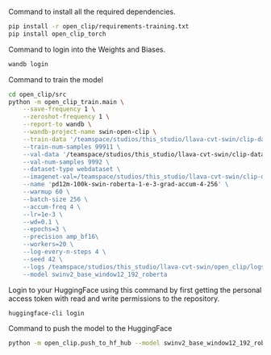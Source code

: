 Command to install all the required dependencies.
```bash
pip install -r open_clip/requirements-training.txt
pip install open_clip_torch
```

Command to login into the Weights and Biases.
```bash
wandb login
```

Command to train the model
```bash
cd open_clip/src
python -m open_clip_train.main \
    --save-frequency 1 \
    --zeroshot-frequency 1 \
    --report-to wandb \
    --wandb-project-name swin-open-clip \
    --train-data '/teamspace/studios/this_studio/llava-cvt-swin/clip-dataset/data/{00155..00174}.tar \
    --train-num-samples 99911 \
    --val-data '/teamspace/studios/this_studio/llava-cvt-swin/clip-dataset/data/{00175..00176}.tar' \
    --val-num-samples 9992 \
    --dataset-type webdataset \
    --imagenet-val=/teamspace/studios/this_studio/llava-cvt-swin/clip-dataset/imagenet/val \
    --name 'pd12m-100k-swin-roberta-1-e-3-grad-accum-4-256' \
    --warmup 60 \
    --batch-size 256 \
    --accum-freq 4 \
    --lr=1e-3 \
    --wd=0.1 \
    --epochs=3 \
    --precision amp_bf16\
    --workers=20 \
    --log-every-n-steps 4 \
    --seed 42 \
    --logs /teamspace/studios/this_studio/llava-cvt-swin/open_clip/logs \
    --model swinv2_base_window12_192_roberta
```

Login to your HuggingFace using this command by first getting the personal access token
with read and write permissions to the repository.
```bash
huggingface-cli login
```

Command to push the model to the HuggingFace
```bash
python -m open_clip.push_to_hf_hub --model swinv2_base_window12_192_roberta --pretrained /teamspace/studios/this_studio/llava-cvt-swin/open_clip/logs/pd12m-100k-swin-roberta-5-e-4-grad-accum-2-256/checkpoints/epoch_3.pt --repo-id SuryaKrishna02/swinv2-roberta-openclip
```